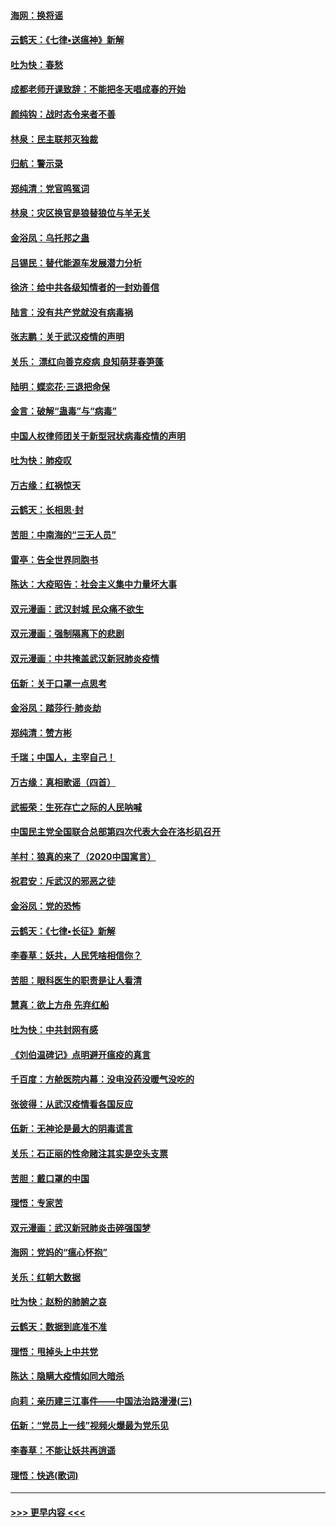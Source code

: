 #### [海网：换将谣](../pages/nsc993/n11873712.md?t=02171522) 
#### [云鹤天：《七律▪送瘟神》新解](../pages/nsc993/n11873598.md?t=02171522) 
#### [吐为快：春愁](../pages/nsc993/n11872801.md?t=02171522) 
#### [成都老师开课致辞：不能把冬天唱成春的开始](../pages/nsc993/n11872653.md?t=02171522) 
#### [颜纯钩：战时态令来者不善](../pages/nsc993/n11872011.md?t=02171522) 
#### [林泉：民主联邦灭独裁](../pages/nsc993/n11870998.md?t=02171522) 
#### [归航：警示录](../pages/nsc993/n11870963.md?t=02171522) 
#### [郑纯清：党官鸣冤词](../pages/nsc993/n11870938.md?t=02171522) 
#### [林泉：灾区换官是狼替狼位与羊无关](../pages/nsc993/n11870896.md?t=02171522) 
#### [金浴凤：乌托邦之蛊](../pages/nsc993/n11870879.md?t=02171522) 
#### [吕锡民：替代能源车发展潜力分析](../pages/nsc993/n11870656.md?t=02171522) 
#### [徐济：给中共各级知情者的一封劝善信](../pages/nsc993/n11868561.md?t=02171522) 
#### [陆言：没有共产党就没有病毒祸](../pages/nsc993/n11868232.md?t=02171522) 
#### [张志鹏：关于武汉疫情的声明](../pages/nsc993/n11867182.md?t=02171522) 
#### [关乐： 漂红向善克疫病 良知萌芽春笋蓬](../pages/nsc993/n11865710.md?t=02171522) 
#### [陆明：蝶恋花‧三退把命保](../pages/nsc993/n11865673.md?t=02171522) 
#### [金言：破解“蛊毒”与“病毒”](../pages/nsc993/n11864103.md?t=02171522) 
#### [中国人权律师团关于新型冠状病毒疫情的声明](../pages/nsc993/n11864249.md?t=02171522) 
#### [吐为快：肺疫叹](../pages/nsc993/n11864027.md?t=02171522) 
#### [万古缘：红祸惊天](../pages/nsc993/n11864079.md?t=02171522) 
#### [云鹤天：长相思‧封](../pages/nsc993/n11864006.md?t=02171522) 
#### [苦胆：中南海的“三无人员”](../pages/nsc993/n11862997.md?t=02171522) 
#### [雷亭：告全世界同胞书](../pages/nsc993/n11862572.md?t=02171522) 
#### [陈达：大疫昭告：社会主义集中力量坏大事](../pages/nsc993/n11859419.md?t=02171522) 
#### [双元漫画：武汉封城 民众痛不欲生](../pages/nsc993/n11859287.md?t=02171522) 
#### [双元漫画：强制隔离下的悲剧](../pages/nsc993/n11859244.md?t=02171522) 
#### [双元漫画：中共掩盖武汉新冠肺炎疫情](../pages/nsc993/n11858249.md?t=02171522) 
#### [伍新：关于口罩一点思考](../pages/nsc993/n11859195.md?t=02171522) 
#### [金浴凤：踏莎行‧肺炎劫](../pages/nsc993/n11858227.md?t=02171522) 
#### [郑纯清：赞方彬](../pages/nsc993/n11856803.md?t=02171522) 
#### [千瑞；中国人，主宰自己！](../pages/nsc993/n11856793.md?t=02171522) 
#### [万古缘：真相歌谣（四首）](../pages/nsc993/n11856263.md?t=02171522) 
#### [武振荣：生死存亡之际的人民呐喊](../pages/nsc993/n11856256.md?t=02171522) 
#### [中国民主党全国联合总部第四次代表大会在洛杉矶召开](../pages/nsc993/n11856344.md?t=02171522) 
#### [羊村：狼真的来了（2020中国寓言）](../pages/nsc993/n11856229.md?t=02171522) 
#### [祝君安：斥武汉的邪恶之徒](../pages/nsc993/n11855861.md?t=02171522) 
#### [金浴凤：党的恐怖](../pages/nsc993/n11855849.md?t=02171522) 
#### [云鹤天：《七律▪长征》新解](../pages/nsc993/n11855479.md?t=02171522) 
#### [李春草：妖共，人民凭啥相信你？](../pages/nsc993/n11855196.md?t=02171522) 
#### [苦胆：眼科医生的职责是让人看清](../pages/nsc993/n11853840.md?t=02171522) 
#### [慧真：欲上方舟 先弃红船](../pages/nsc993/n11853483.md?t=02171522) 
#### [吐为快：中共封网有感](../pages/nsc993/n11852575.md?t=02171522) 
#### [《刘伯温碑记》点明避开瘟疫的真言](../pages/nsc993/n11852128.md?t=02171522) 
#### [千百度：方舱医院内幕：没电没药没暖气没吃的](../pages/nsc993/n11850211.md?t=02171522) 
#### [张彼得：从武汉疫情看各国反应](../pages/nsc993/n11850102.md?t=02171522) 
#### [伍新：无神论是最大的阴毒谎言](../pages/nsc993/n11846129.md?t=02171522) 
#### [关乐：石正丽的性命赌注其实是空头支票](../pages/nsc993/n11846109.md?t=02171522) 
#### [苦胆：戴口罩的中国](../pages/nsc993/n11845576.md?t=02171522) 
#### [理悟：专家苦](../pages/nsc993/n11845564.md?t=02171522) 
#### [双元漫画：武汉新冠肺炎击碎强国梦](../pages/nsc993/n11843320.md?t=02171522) 
#### [海网：党妈的“瘟心怀抱”](../pages/nsc993/n11840740.md?t=02171522) 
#### [关乐：红朝大数据](../pages/nsc993/n11840675.md?t=02171522) 
#### [吐为快：赵粉的肺腑之哀](../pages/nsc993/n11840618.md?t=02171522) 
#### [云鹤天：数据到底准不准](../pages/nsc993/n11840325.md?t=02171522) 
#### [理悟：甩掉头上中共党](../pages/nsc993/n11838826.md?t=02171522) 
#### [陈达：隐瞒大疫情如同大暗杀](../pages/nsc993/n11838771.md?t=02171522) 
#### [向莉：亲历建三江事件——中国法治路漫漫(三)](../pages/nsc993/n11831825.md?t=02171522) 
#### [伍新：“党员上一线”视频火爆最为党乐见](../pages/nsc993/n11838200.md?t=02171522) 
#### [李春草：不能让妖共再逍遥](../pages/nsc993/n11838102.md?t=02171522) 
#### [理悟：快逃(歌词)](../pages/nsc993/n11838083.md?t=02171522) 

----
#### [ >>> 更早内容 <<< ](../indexes/nsc993-earlier.md)
